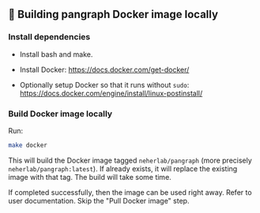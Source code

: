 ## 👷 Building pangraph Docker image locally

### Install dependencies

 - Install bash and make.

 - Install Docker: https://docs.docker.com/get-docker/

 - Optionally setup Docker so that it runs without `sudo`: https://docs.docker.com/engine/install/linux-postinstall/


### Build Docker image locally

Run:

```bash
make docker
```

This will build the Docker image tagged `neherlab/pangraph` (more precisely `neherlab/pangraph:latest`). If already exists, it will replace the existing image with that tag. The build will take some time.

If completed successfully, then the image can be used right away. Refer to user documentation. Skip the "Pull Docker image" step.
